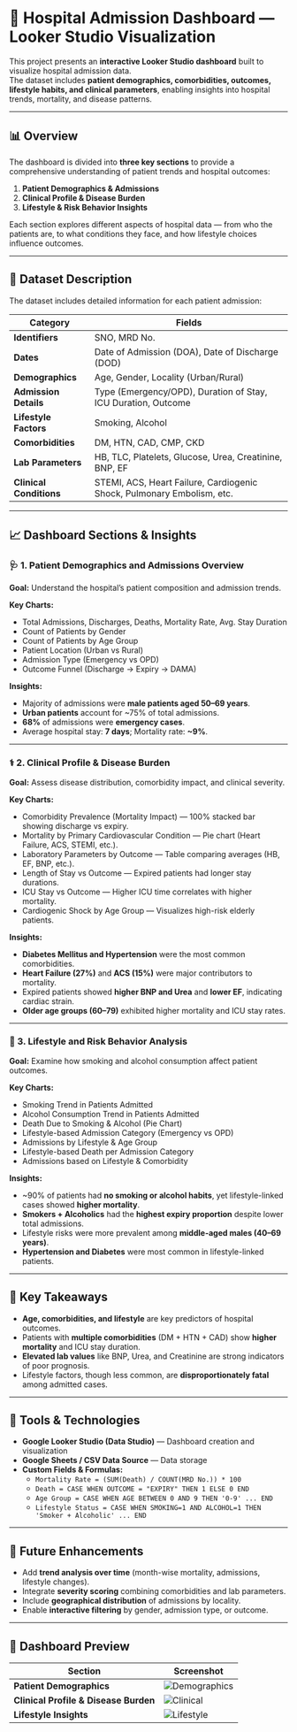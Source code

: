 # 🏥 Hospital Admission Dashboard — Looker Studio Visualization

This project presents an **interactive Looker Studio dashboard** built to visualize hospital admission data.  
The dataset includes **patient demographics, comorbidities, outcomes, lifestyle habits, and clinical parameters**, enabling insights into hospital trends, mortality, and disease patterns.

---

## 📊 Overview

The dashboard is divided into **three key sections** to provide a comprehensive understanding of patient trends and hospital outcomes:

1. **Patient Demographics & Admissions**
2. **Clinical Profile & Disease Burden**
3. **Lifestyle & Risk Behavior Insights**

Each section explores different aspects of hospital data — from who the patients are, to what conditions they face, and how lifestyle choices influence outcomes.

---

## 🧩 Dataset Description

The dataset includes detailed information for each patient admission:

| Category | Fields |
|-----------|---------|
| **Identifiers** | SNO, MRD No. |
| **Dates** | Date of Admission (DOA), Date of Discharge (DOD) |
| **Demographics** | Age, Gender, Locality (Urban/Rural) |
| **Admission Details** | Type (Emergency/OPD), Duration of Stay, ICU Duration, Outcome |
| **Lifestyle Factors** | Smoking, Alcohol |
| **Comorbidities** | DM, HTN, CAD, CMP, CKD |
| **Lab Parameters** | HB, TLC, Platelets, Glucose, Urea, Creatinine, BNP, EF |
| **Clinical Conditions** | STEMI, ACS, Heart Failure, Cardiogenic Shock, Pulmonary Embolism, etc. |

---

## 📈 Dashboard Sections & Insights

### 🩺 1. Patient Demographics and Admissions Overview

**Goal:** Understand the hospital’s patient composition and admission trends.

**Key Charts:**
- Total Admissions, Discharges, Deaths, Mortality Rate, Avg. Stay Duration
- Count of Patients by Gender
- Count of Patients by Age Group
- Patient Location (Urban vs Rural)
- Admission Type (Emergency vs OPD)
- Outcome Funnel (Discharge → Expiry → DAMA)

**Insights:**
- Majority of admissions were **male patients aged 50–69 years**.
- **Urban patients** account for ~75% of total admissions.
- **68%** of admissions were **emergency cases**.
- Average hospital stay: **7 days**; Mortality rate: **~9%**.

---

### ⚕️ 2. Clinical Profile & Disease Burden

**Goal:** Assess disease distribution, comorbidity impact, and clinical severity.

**Key Charts:**
- Comorbidity Prevalence (Mortality Impact) — 100% stacked bar showing discharge vs expiry.
- Mortality by Primary Cardiovascular Condition — Pie chart (Heart Failure, ACS, STEMI, etc.).
- Laboratory Parameters by Outcome — Table comparing averages (HB, EF, BNP, etc.).
- Length of Stay vs Outcome — Expired patients had longer stay durations.
- ICU Stay vs Outcome — Higher ICU time correlates with higher mortality.
- Cardiogenic Shock by Age Group — Visualizes high-risk elderly patients.

**Insights:**
- **Diabetes Mellitus and Hypertension** were the most common comorbidities.
- **Heart Failure (27%)** and **ACS (15%)** were major contributors to mortality.
- Expired patients showed **higher BNP and Urea** and **lower EF**, indicating cardiac strain.
- **Older age groups (60–79)** exhibited higher mortality and ICU stay rates.

---

### 🚬 3. Lifestyle and Risk Behavior Analysis

**Goal:** Examine how smoking and alcohol consumption affect patient outcomes.

**Key Charts:**
- Smoking Trend in Patients Admitted
- Alcohol Consumption Trend in Patients Admitted
- Death Due to Smoking & Alcohol (Pie Chart)
- Lifestyle-based Admission Category (Emergency vs OPD)
- Admissions by Lifestyle & Age Group
- Lifestyle-based Death per Admission Category
- Admissions based on Lifestyle & Comorbidity

**Insights:**
- ~90% of patients had **no smoking or alcohol habits**, yet lifestyle-linked cases showed **higher mortality**.
- **Smokers + Alcoholics** had the **highest expiry proportion** despite lower total admissions.
- Lifestyle risks were more prevalent among **middle-aged males (40–69 years)**.
- **Hypertension and Diabetes** were most common in lifestyle-linked patients.

---

## 🧠 Key Takeaways

- **Age, comorbidities, and lifestyle** are key predictors of hospital outcomes.
- Patients with **multiple comorbidities** (DM + HTN + CAD) show **higher mortality** and ICU stay duration.
- **Elevated lab values** like BNP, Urea, and Creatinine are strong indicators of poor prognosis.
- Lifestyle factors, though less common, are **disproportionately fatal** among admitted cases.

---

## 🧰 Tools & Technologies

- **Google Looker Studio (Data Studio)** — Dashboard creation and visualization
- **Google Sheets / CSV Data Source** — Data storage
- **Custom Fields & Formulas:**
  - `Mortality Rate = (SUM(Death) / COUNT(MRD No.)) * 100`
  - `Death = CASE WHEN OUTCOME = "EXPIRY" THEN 1 ELSE 0 END`
  - `Age Group = CASE WHEN AGE BETWEEN 0 AND 9 THEN '0-9' ... END`
  - `Lifestyle Status = CASE WHEN SMOKING=1 AND ALCOHOL=1 THEN 'Smoker + Alcoholic' ... END`

---

## 📘 Future Enhancements

- Add **trend analysis over time** (month-wise mortality, admissions, lifestyle changes).
- Integrate **severity scoring** combining comorbidities and lab parameters.
- Include **geographical distribution** of admissions by locality.
- Enable **interactive filtering** by gender, admission type, or outcome.

---

## 🧾 Dashboard Preview

| Section | Screenshot |
|----------|-------------|
| **Patient Demographics** | ![Demographics](./images/dashboard1.png) |
| **Clinical Profile & Disease Burden** | ![Clinical](./images/dashboard2.png) |
| **Lifestyle Insights** | ![Lifestyle](./images/dashboard3.png) |
